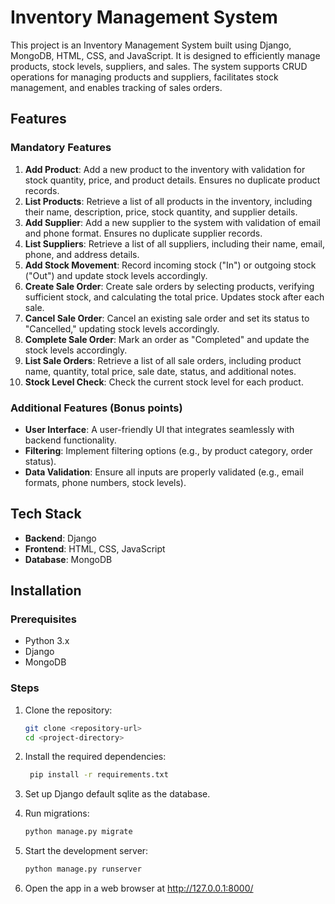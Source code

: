 # Inventory Management System

This project is an Inventory Management System built using Django, MongoDB, HTML, CSS, and JavaScript. It is designed to efficiently manage products, stock levels, suppliers, and sales. The system supports CRUD operations for managing products and suppliers, facilitates stock management, and enables tracking of sales orders.

## Features

### Mandatory Features
1. **Add Product**: Add a new product to the inventory with validation for stock quantity, price, and product details. Ensures no duplicate product records.
2. **List Products**: Retrieve a list of all products in the inventory, including their name, description, price, stock quantity, and supplier details.
3. **Add Supplier**: Add a new supplier to the system with validation of email and phone format. Ensures no duplicate supplier records.
4. **List Suppliers**: Retrieve a list of all suppliers, including their name, email, phone, and address details.
5. **Add Stock Movement**: Record incoming stock ("In") or outgoing stock ("Out") and update stock levels accordingly.
6. **Create Sale Order**: Create sale orders by selecting products, verifying sufficient stock, and calculating the total price. Updates stock after each sale.
7. **Cancel Sale Order**: Cancel an existing sale order and set its status to "Cancelled," updating stock levels accordingly.
8. **Complete Sale Order**: Mark an order as "Completed" and update the stock levels accordingly.
9. **List Sale Orders**: Retrieve a list of all sale orders, including product name, quantity, total price, sale date, status, and additional notes.
10. **Stock Level Check**: Check the current stock level for each product.

### Additional Features (Bonus points)
- **User Interface**: A user-friendly UI that integrates seamlessly with backend functionality.
- **Filtering**: Implement filtering options (e.g., by product category, order status).
- **Data Validation**: Ensure all inputs are properly validated (e.g., email formats, phone numbers, stock levels).

## Tech Stack

- **Backend**: Django
- **Frontend**: HTML, CSS, JavaScript
- **Database**: MongoDB


## Installation

### Prerequisites
- Python 3.x
- Django
- MongoDB

### Steps
1. Clone the repository:

   ```bash
   git clone <repository-url>
   cd <project-directory>
2. Install the required dependencies:

   ```bash
    pip install -r requirements.txt
3. Set up Django default sqlite as the database.
4. Run migrations:
   ```bash
   python manage.py migrate
5. Start the development server:
    ```bash
    python manage.py runserver
6. Open the app in a web browser at http://127.0.0.1:8000/

